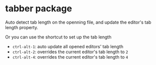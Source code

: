 # tabber package

Auto detect tab length on the openning file, and update the editor's tab length property.

Or you can use the shortcut to set up the tab length

- `ctrl-alt-1`: auto update all opened editors' tab length
- `ctrl-alt-2`: overrides the current editor's tab length to `2`
- `ctrl-alt-4`: overrides the current editor's tab length to `4`
